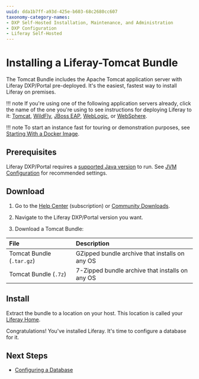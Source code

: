 ```yaml
---
uuid: dda1b7ff-a93d-425e-b603-68c2680cc607
taxonomy-category-names:
- DXP Self-Hosted Installation, Maintenance, and Administration
- DXP Configuration
- Liferay Self-Hosted
---
```

# Installing a Liferay-Tomcat Bundle

The Tomcat Bundle includes the Apache Tomcat application server with Liferay DXP/Portal pre-deployed. It's the easiest, fastest way to install Liferay on premises.

!!! note
    If you're using one of the following application servers already, click the name of the one you're using to see instructions for deploying Liferay to it: [Tomcat](./installing-liferay-on-an-application-server/installing-on-tomcat.md), [WildFly](./installing-liferay-on-an-application-server/installing-on-wildfly.md), [JBoss EAP](./installing-liferay-on-an-application-server/installing-on-jboss-eap.md), [WebLogic](./installing-liferay-on-an-application-server/installing-on-weblogic.md), or [WebSphere](./installing-liferay-on-an-application-server/installing-on-websphere.md).

!!! note
    To start an instance fast for touring or demonstration purposes, see [Starting With a Docker Image](../../getting-started/starting-with-a-docker-image.md).

## Prerequisites

Liferay DXP/Portal requires a [supported Java version](https://help.liferay.com/hc/en-us/articles/4411310034829-Liferay-DXP-Quarterly-Releases-Compatibility-Matrix) to run. See [JVM Configuration](../reference/jvm-configuration.md) for recommended settings.

## Download

1. Go to the [Help Center](https://help.liferay.com/hc) (subscription) or [Community Downloads](https://www.liferay.com/downloads-community).

1. Navigate to the Liferay DXP/Portal version you want.

1. Download a Tomcat Bundle:

| File                      | Description                                     |
| :------------------------ | :---------------------------------------------- |
| Tomcat Bundle (`.tar.gz`) | GZipped bundle archive that installs on any OS  |
| Tomcat Bundle (`.7z`)     | 7-Zipped bundle archive that installs on any OS |

## Install

Extract the bundle to a location on your host. This location is called your [Liferay Home](../reference/liferay-home.md).

Congratulations! You've installed Liferay. It's time to configure a database for it.

## Next Steps

- [Configuring a Database](./configuring-a-database.md)